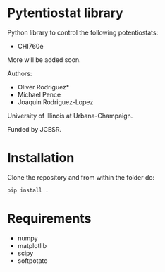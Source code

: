 # Pytentiostat library
Python library to control the following potentiostats:

* CHI760e

More will be added soon.

Authors:

* Oliver Rodriguez*
* Michael Pence
* Joaquin Rodriguez-Lopez

University of Illinois at Urbana-Champaign.

Funded by JCESR.

# Installation
Clone the repository and from within the folder do:
```python
pip install .
```

# Requirements
* numpy
* matplotlib
* scipy
* softpotato
